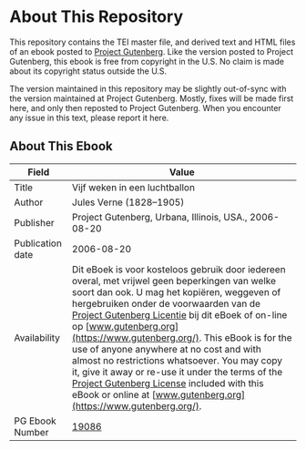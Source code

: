 # About This Repository

This repository contains the TEI master file, and derived text and HTML files of an ebook posted to [Project Gutenberg](https://www.gutenberg.org/). Like the version posted to Project Gutenberg, this ebook is free from copyright in the U.S. No claim is made about its copyright status outside the U.S.

The version maintained in this repository may be slightly out-of-sync with the version maintained at Project Gutenberg. Mostly, fixes will be made first here, and only then reposted to Project Gutenberg. When you encounter any issue in this text, please report it here.

## About This Ebook

| Field | Value |
| ----- | ----- |
| Title | Vijf weken in een luchtballon |
| Author | Jules Verne (1828–1905) |
| Publisher | Project Gutenberg, Urbana, Illinois, USA., 2006-08-20 |
| Publication date | 2006-08-20 |
| Availability | Dit eBoek is voor kosteloos gebruik door iedereen overal, met vrijwel geen beperkingen van welke soort dan ook. U mag het kopiëren, weggeven of hergebruiken onder de voorwaarden van de [Project Gutenberg Licentie](https://www.gutenberg.org/license) bij dit eBoek of on-line op [www.gutenberg.org](https://www.gutenberg.org/). This eBook is for the use of anyone anywhere at no cost and with almost no restrictions whatsoever. You may copy it, give it away or re-use it under the terms of the [Project Gutenberg License](https://www.gutenberg.org/license) included with this eBook or online at [www.gutenberg.org](https://www.gutenberg.org/). |
| PG Ebook Number | [19086](https://www.gutenberg.org/ebooks/19086) |
